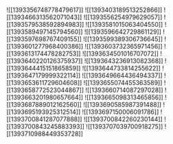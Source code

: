 ![[1393356748778479617]]
![[1393403189513252866]]
![[1393466313562071043]]
![[1393556254979629057]]
![[1393579538592894983]]
![[1393581015063404550]]
![[1393589497145794560]]
![[1393596642729861129]]
![[1393597698767409155]]
![[1393599389306736645]]
![[1393601277968400386]]
![[1393603732365971456]]
![[1393613174478282753]]
![[1393634501016707072]]
![[1393640220126375937]]
![[1393643236913082368]]
![[1393644415151865859]]
![[1393644733814255622]]
![[1393647179999322114]]
![[1393649664436494337]]
![[1393653611729604608]]
![[1393655074455363589]]
![[1393658772523044867]]
![[1393660714087297028]]
![[1393663201980657664]]
![[1393665098313465856]]
![[1393687889012162560]]
![[1393690585987391488]]
![[1393695193925312514]]
![[1393697150006091786]]
![[1393700841287077888]]
![[1393700842260230144]]
![[1393700843245883393]]
![[1393707039700918275]]
![[1393710988449353728]]
